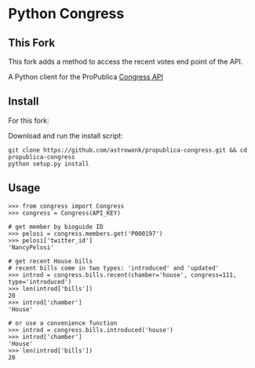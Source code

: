 Python Congress
==================

This Fork
---------

This fork adds a method to access the recent votes end point of the API.

A Python client for the ProPublica [Congress API](https://projects.propublica.org/api-docs/congress-api/)

Install
-------

For this fork:

Download and run the install script:

    git clone https://github.com/astrowonk/propublica-congress.git && cd propublica-congress
    python setup.py install

Usage
-----

    >>> from congress import Congress
    >>> congress = Congress(API_KEY)
    
    # get member by bioguide ID
    >>> pelosi = congress.members.get('P000197')
    >>> pelosi['twitter_id']
    'NancyPelosi'
    
    # get recent House bills
    # recent bills come in two types: 'introduced' and 'updated'
    >>> introd = congress.bills.recent(chamber='house', congress=111, type='introduced')
    >>> len(introd['bills'])
    20
    >>> introd['chamber']
    'House'
    
    # or use a convenience function
    >>> introd = congress.bills.introduced('house')
    >>> introd['chamber']
    'House'
    >>> len(introd['bills'])
    20
    
    
